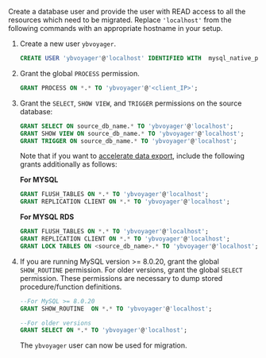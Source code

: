 <!--
+++
private=true
+++
-->

Create a database user and provide the user with READ access to all the resources which need to be migrated. Replace `'localhost'` from the following commands with an appropriate hostname in your setup.

1. Create a new user `ybvoyager`.

   ```sql
   CREATE USER 'ybvoyager'@'localhost' IDENTIFIED WITH  mysql_native_password BY 'Password#123';
   ```

1. Grant the global `PROCESS` permission.

   ```sql
   GRANT PROCESS ON *.* TO 'ybvoyager'@'<client_IP>';
   ```

1. Grant the `SELECT`, `SHOW VIEW`, and `TRIGGER` permissions on the source database:

   ```sql
   GRANT SELECT ON source_db_name.* TO 'ybvoyager'@'localhost';
   GRANT SHOW VIEW ON source_db_name.* TO 'ybvoyager'@'localhost';
   GRANT TRIGGER ON source_db_name.* TO 'ybvoyager'@'localhost';
   ```

   Note that if you want to [accelerate data export](#accelerate-data-export-optional-for-mysql-oracle-only), include the following grants additionally as follows:

   **For MYSQL**

   ```sql
   GRANT FLUSH_TABLES ON *.* TO 'ybvoyager'@'localhost';
   GRANT REPLICATION CLIENT ON *.* TO 'ybvoyager'@'localhost';
   ```

   **For MYSQL RDS**

   ```sql
   GRANT FLUSH_TABLES ON *.* TO 'ybvoyager'@'localhost';
   GRANT REPLICATION CLIENT ON *.* TO 'ybvoyager'@'localhost';
   GRANT LOCK TABLES ON <source_db_name>.* TO 'ybvoyager'@'localhost';
   ```

1. If you are running MySQL version >= 8.0.20, grant the global `SHOW_ROUTINE` permission. For older versions, grant the global `SELECT` permission. These permissions are necessary to dump stored procedure/function definitions.

   ```sql
   --For MySQL >= 8.0.20
   GRANT SHOW_ROUTINE  ON *.* TO 'ybvoyager'@'localhost';
   ```

   ```sql
   --For older versions
   GRANT SELECT ON *.* TO 'ybvoyager'@'localhost';
   ```

   The `ybvoyager` user can now be used for migration.
